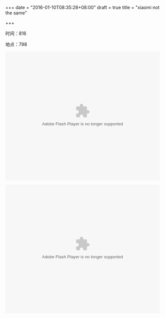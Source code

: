 +++
date = "2016-01-10T08:35:28+08:00"
draft = true
title = "xiaomi not the same"

+++



时间：816

地点：798

<embed src="http://player.youku.com/player.php/sid/XNDQwMzIwOTIw/v.swf" allowFullScreen="true" quality="high" width="480" height="400" align="middle" allowScriptAccess="always" type="application/x-shockwave-flash"></embed>

<embed src="http://player.youku.com/player.php/sid/XNDQwNjI1ODQ4/v.swf" allowFullScreen="true" quality="high" width="480" height="400" align="middle" allowScriptAccess="always" type="application/x-shockwave-flash"></embed>